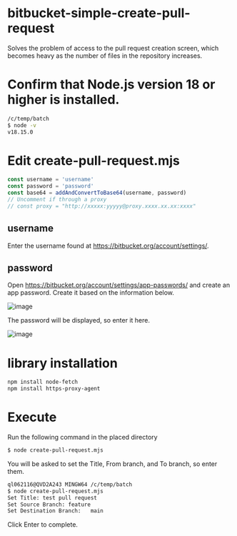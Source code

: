 # bitbucket-simple-create-pull-request
Solves the problem of access to the pull request creation screen, which becomes heavy as the number of files in the repository increases.

# Confirm that Node.js version 18 or higher is installed.
```bash
/c/temp/batch
$ node -v
v18.15.0
```

# Edit create-pull-request.mjs
```js
const username = 'username'
const password = 'password'
const base64 = addAndConvertToBase64(username, password)
// Uncomment if through a proxy
// const proxy = "http://xxxxx:yyyyy@proxy.xxxx.xx.xx:xxxx"
```

## username
Enter the username found at https://bitbucket.org/account/settings/.

## password
Open https://bitbucket.org/account/settings/app-passwords/ and create an app password. Create it based on the information below.

![image](https://github.com/szktmyk38f/bitbucket-simple-create-pull-request/assets/40861943/5f9d3be2-8f4b-496c-b860-29c68fc3078f)

The password will be displayed, so enter it here.

![image](https://github.com/szktmyk38f/bitbucket-simple-create-pull-request/assets/40861943/8b4d1c61-2ad4-4d13-b204-3c1060da1014)

# library installation
```bash
npm install node-fetch
npm install https-proxy-agent
```

# Execute
Run the following command in the placed directory
```bash
$ node create-pull-request.mjs
```

You will be asked to set the Title, From branch, and To branch, so enter them.

```bash
ql062116@QVD2A243 MINGW64 /c/temp/batch
$ node create-pull-request.mjs
Set Title: test pull request
Set Source Branch: feature
Set Destination Branch:   main
```

Click Enter to complete.
